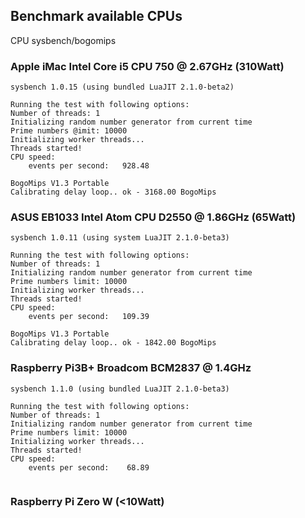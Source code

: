 ## Benchmark available CPUs
CPU sysbench/bogomips

### Apple iMac Intel Core i5 CPU 750  @ 2.67GHz  (310Watt)
```
sysbench 1.0.15 (using bundled LuaJIT 2.1.0-beta2)

Running the test with following options:
Number of threads: 1
Initializing random number generator from current time
Prime numbers @imit: 10000
Initializing worker threads...
Threads started!
CPU speed:
    events per second:   928.48
```
```
BogoMips V1.3 Portable
Calibrating delay loop.. ok - 3168.00 BogoMips
```

### ASUS EB1033 Intel Atom CPU D2550 @ 1.86GHz (65Watt)
```
sysbench 1.0.11 (using system LuaJIT 2.1.0-beta3)

Running the test with following options:
Number of threads: 1
Initializing random number generator from current time
Prime numbers limit: 10000
Initializing worker threads...
Threads started!
CPU speed:
    events per second:   109.39
```
```
BogoMips V1.3 Portable
Calibrating delay loop.. ok - 1842.00 BogoMips
```

### Raspberry Pi3B+ Broadcom BCM2837 @ 1.4GHz
```
sysbench 1.1.0 (using bundled LuaJIT 2.1.0-beta3)

Running the test with following options:
Number of threads: 1
Initializing random number generator from current time
Prime numbers limit: 10000
Initializing worker threads...
Threads started!
CPU speed:
    events per second:    68.89
```
```

```

### Raspberry Pi Zero W (<10Watt)
```

```
